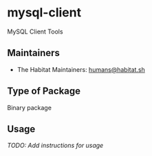 # mysql-client

MySQL Client Tools

## Maintainers

* The Habitat Maintainers: <humans@habitat.sh>

## Type of Package

Binary package

## Usage

*TODO: Add instructions for usage*
